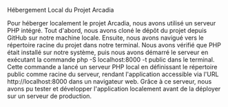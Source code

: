 Hébergement Local du Projet Arcadia
	
 
Pour héberger localement le projet Arcadia, nous avons utilisé un serveur PHP 	intégré. Tout d'abord, nous avons cloné le dépôt du projet depuis GitHub sur notre 	machine locale. Ensuite, nous avons navigué vers le répertoire racine du projet 	dans notre terminal. Nous avons vérifié que PHP était installé sur notre système, 	puis nous avons démarré le serveur en exécutant la commande php -S 	localhost:8000 -t public dans le terminal. Cette commande a lancé un 	serveur PHP local en définissant le répertoire public comme racine du serveur, 	rendant l'application accessible via l'URL http://localhost:8000 dans un 	navigateur web. Grâce à ce serveur, nous avons pu tester et développer 	l'application localement avant de la déployer sur un serveur de production.
